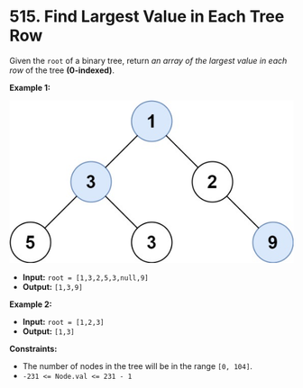 # 515. Find Largest Value in Each Tree Row

Given the `root` of a binary tree, return _an array of the largest value in each row_ of the tree **(0-indexed)**.

**Example 1:**

![](largest_e1.jpg)

* **Input:** `root = [1,3,2,5,3,null,9]`
* **Output:** `[1,3,9]`

**Example 2:**

* **Input:** `root = [1,2,3]`
* **Output:** `[1,3]`

**Constraints:**

*   The number of nodes in the tree will be in the range `[0, 104]`.
*   `-231 <= Node.val <= 231 - 1`
